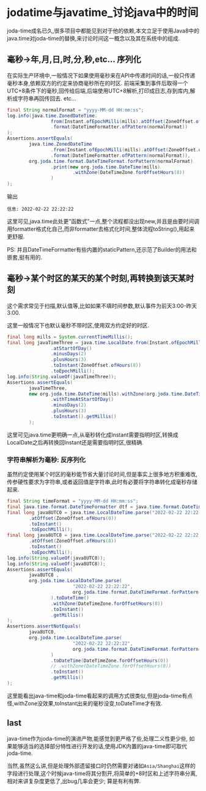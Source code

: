 # jodatime与javatime_讨论java中的时间

joda-time成名已久,很多项目中都能见到对于他的依赖,本文立足于使用Java8中的java.time对joda-time的替换,来讨论时间这一概念以及其在系统中的组成.

## 毫秒->年,月,日,时,分,秒,etc... 序列化

在实际生产环境中,一般情况下如果使用毫秒来在API中传递时间的话,一般只传递毫秒本身,依赖双方的约定来协商毫秒所在的时区. 前端采集到事件后取得一个UTC+8条件下的毫秒,回传给后端,后端使用UTC+8解析,打印成日志,存到库内,解析成字符串再回传回去. etc...

``` java
final String normalFormat = "yyyy-MM-dd HH:mm:ss";
log.info(java.time.ZonedDateTime.
                from(Instant.ofEpochMilli(mills).atOffset(ZoneOffset.ofHours(8)))
                .format(DateTimeFormatter.ofPattern(normalFormat))
);
Assertions.assertEquals(
        java.time.ZonedDateTime
                .from(Instant.ofEpochMilli(mills).atOffset(ZoneOffset.ofHours(8)))
                .format(DateTimeFormatter.ofPattern(normalFormat)),
        org.joda.time.format.DateTimeFormat.forPattern(normalFormat)
                .print(new org.joda.time.DateTime(mills)
                        .withZone(DateTimeZone.forOffsetHours(8))
                )
);
```

输出

``` log
信息: 2022-02-22 22:22:22
```

这里可见,java.time此处更"函数式"一点,整个流程都没出现new,并且是由要时间调用formatter格式化自己,而非formatter去格式化时间,整体流程toString(),用起来更舒服.

PS: 并且DateTimeFormatter有些内置的staticPattern,还示范了Builder的用法和嵌套,挺有用的.

## 毫秒->某个时区的某天的某个时刻,再转换到该天某时刻

这个需求常见于扫描,默认值等,比如如果不填时间参数,默认事件为前天3:00-昨天3:00.

这里一般情况下也默认毫秒不带时区,使用双方约定好的时区.

``` java
final long mills = System.currentTimeMillis();
final long javaTimeThree = java.time.LocalDate.from(Instant.ofEpochMilli(mills).atOffset(ZoneOffset.ofHours(8)))
                .atStartOfDay()
                .minusDays(2)
                .plusHours(3)
                .toInstant(ZoneOffset.ofHours(8))
                .toEpochMilli();
log.info(String.valueOf(javaTimeThree));
Assertions.assertEquals(
        javaTimeThree,
        new org.joda.time.DateTime(mills).withZone(org.joda.time.DateTimeZone.forOffsetHours(8))
                .withTimeAtStartOfDay()
                .minusDays(2)
                .plusHours(3)
                .toInstant().getMillis()
        );
```

这里可见java.time更明确一点,从毫秒转化成Instant需要指明时区,转换成LocalDate之后再转换回Instant还是需要指明时区,很精确.

### 字符串解析为毫秒: 反序列化

虽然约定使用某个时区的毫秒能节省大量讨论时间,但是事实上很多地方积重难改,传参硬性要求为字符串,或者返回值是字符串,此时有必要将字符串转化成毫秒存储起来.

``` java
final String timeFormat = "yyyy-MM-dd HH:mm:ss";
final java.time.format.DateTimeFormatter dtf = java.time.format.DateTimeFormatter.ofPattern(timeFormat);
final long java8UTC0 = java.time.LocalDateTime.parse("2022-02-22 22:22:22", dtf)
        .atOffset(ZoneOffset.ofHours(0))
        .toInstant()
        .toEpochMilli();
final long java8UTC8 = java.time.LocalDateTime.parse("2022-02-22 22:22:22", dtf)
        .atOffset(ZoneOffset.ofHours(8))
        .toInstant()
        .toEpochMilli();
log.info(String.valueOf(java8UTC0));
log.info(String.valueOf(java8UTC8));
Assertions.assertEquals(
        java8UTC8 ,
        org.joda.time.LocalDateTime.parse(
                        "2022-02-22 22:22:22",
                        org.joda.time.format.DateTimeFormat.forPattern(timeFormat)
                ).toDateTime()
                .withZone(DateTimeZone.forOffsetHours(8))
                .toInstant()
                .getMillis()
);
Assertions.assertNotEquals(
        java8UTC0,
        org.joda.time.LocalDateTime.parse(
                        "2022-02-22 22:22:22",
                        org.joda.time.format.DateTimeFormat.forPattern(timeFormat)
                )
                .toDateTime(DateTimeZone.forOffsetHours(0))
                // .withZone(DateTimeZone.forOffsetHours(0))
                .toInstant()
                .getMillis()
);
```

这里能看出java-time和joda-time看起来的调用方式很类似,但是joda-time有点怪,withZone没效果,toInstant出来的毫秒没变,toDateTime才有效.

## last

java-time作为joda-time的演进产物,能感觉到更严格了些,处理二义性更少些, 如果能够适当的选择部分特性进行开发的话,使用JDK内置的java-time即可取代joda-time.

当然,虽然这么讲,但是处理外部遗留接口时仍然需要对诸如`Asia/Shanghai`这样的字段进行处理,这个时候java-time将其分割开,将简单的+8时区和上述字符串分离,相对来讲复杂度更低了,出bug几率会更少; 算是有利有弊.